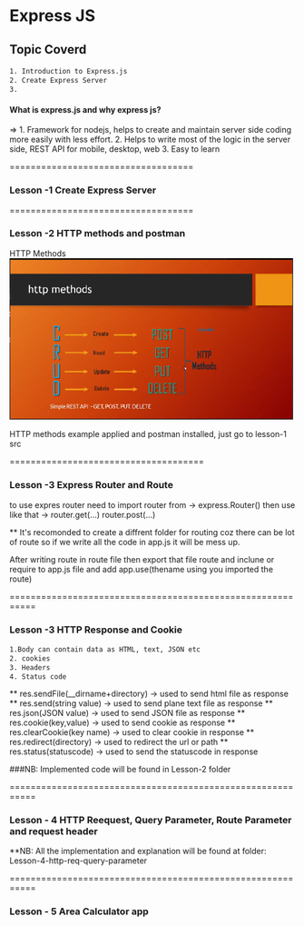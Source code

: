 # Express JS 

## Topic Coverd
    1. Introduction to Express.js
    2. Create Express Server
    3. 

#### What is express.js and why express js?
=> 
    1. Framework for nodejs, helps to create and maintain server side coding more easily with less effort.
    2. Helps to write most of the logic in the server side, REST API for mobile, desktop, web
    3. Easy to learn

===================================
### Lesson -1 Create Express Server

===================================
### Lesson -2 HTTP methods and postman

HTTP Methods <br />
<img src='./Lesson-1-create-express-server/img/http-methods.png' alt='http-methods' width='500' height='auto'>

HTTP methods example applied and postman installed, just go to lesson-1 src

=====================================
### Lesson -3 Express Router and Route

to use expres router need to import router from -> express.Router()
then use like that ->
router.get(...)
router.post(...)

** It's recomonded to create a diffrent folder for routing coz there can be lot of route so if we write all the code in app.js it will be mess up.

After writing route in route file then export that file route and inclune or require to app.js file and add app.use(thename using you imported the route)


===========================================================
### Lesson -3 HTTP Response and Cookie

    1.Body can contain data as HTML, text, JSON etc
    2. cookies
    3. Headers
    4. Status code

** res.sendFile(__dirname+directory) -> used to send html file as response
** res.send(string value) -> used to send plane text file as response
** res.json(JSON value) -> used to send JSON file as response
** res.cookie(key,value) -> used to send cookie as response
** res.clearCookie(key name) -> used to clear cookie in response
** res.redirect(directory) -> used to redirect the url or path
** res.status(statuscode) -> used to send the statuscode in response

###NB: Implemented code will be found in Lesson-2 folder

===========================================================
### Lesson - 4 HTTP Reequest, Query Parameter, Route Parameter and request header

**NB: All the implementation and explanation will be found at folder: Lesson-4-http-req-query-parameter


===========================================================
### Lesson - 5 Area Calculator app





